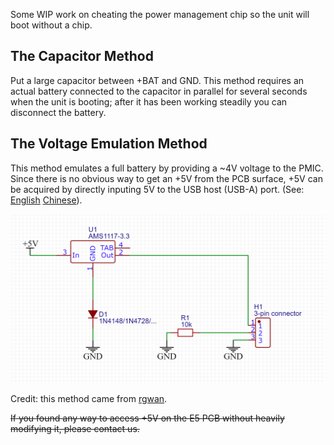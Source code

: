 Some WIP work on cheating the power management chip so the unit will boot without a chip.

## 

## The Capacitor Method

Put a large capacitor between +BAT and GND. This method requires an actual battery connected to the capacitor in parallel for several seconds when the unit is booting; after it has been working steadily you can disconnect the battery. 

## The Voltage Emulation Method

This method emulates a full battery by providing a ~4V voltage to the PMIC. Since there is no obvious way to get an +5V from the PCB surface, +5V can be acquired by directly inputing 5V to the USB host (USB-A) port. (See: [English](https://github.com/Jamesits/sound-blaster-e5-battery/issues/1) [Chinese](https://zhuanlan.zhihu.com/p/90036682)). 

![](assets/ams1117_4v.png)

Credit: this method came from [rgwan](https://github.com/rgwan). 

~~If you found any way to access +5V on the E5 PCB without heavily modifying it, please contact us.~~

